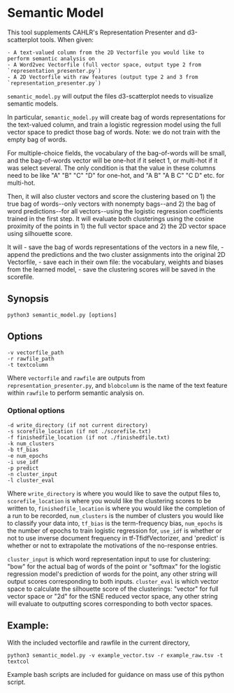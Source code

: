 # Semantic Model

This tool supplements CAHLR's Representation Presenter and d3-scatterplot tools. When given:

    - A text-valued column from the 2D Vectorfile you would like to perform semantic analysis on
    - A Word2vec Vectorfile (full vector space, output type 2 from `representation_presenter.py`)
    - A 2D Vectorfile with raw features (output type 2 and 3 from `representation_presenter.py`)


`semantic_model.py` will output the files d3-scatterplot needs to visualize semantic models.

In particular, `semantic_model.py` will create bag of words representations for the text-valued column, and train a logistic regression model using the full vector space to predict those bag of words. Note: we do not train with the empty bag of words.

For multiple-choice fields, the vocabulary of the bag-of-words will be small, and the bag-of-words vector will be one-hot if it select 1, or multi-hot if it was select several. The only condition is that the value in these columns need to be like "A" "B" "C" "D" for one-hot, and "A B" "A B C" "C D" etc. for multi-hot.

Then, it will also cluster vectors and score the clustering based on 1) the true bag of words--only vectors with nonempty bags--and 2) the bag of word predictions--for all vectors--using the logistic regression coefficients trained in the first step. It will evaluate both clusterings using the cosine proximity of the points in 1) the full vector space and 2) the 2D vector space using silhouette score.

It will
    - save the bag of words representations of the vectors in a new file,
    - append the predictions and the two cluster assignments into the original 2D Vectorfile,
    - save each in their own file: the vocabulary, weights and biases from the learned model,
    - save the clustering scores will be saved in the scorefile.

## Synopsis

    python3 semantic_model.py [options]

## Options
    -v vectorfile_path
    -r rawfile_path
    -t textcolumn
Where  `vectorfile` and `rawfile` are outputs from `representation_presenter.py`, and `blobcolumn` is the name of the text feature within `rawfile` to perform semantic analysis on.

### Optional options
    -d write_directory (if not current directory)
    -s scorefile_location (if not ./scorefile.txt)
    -f finishedfile_location (if not ./finishedfile.txt)
    -k num_clusters
    -b tf_bias
    -e num_epochs
    -i use_idf
    -p predict
    -n cluster_input
    -l cluster_eval
Where `write_directory` is where you would like to save the output files to, `scorefile_location` is where you would like the clustering scores to be written to, `finishedfile_location` is where you would like the completion of a run to be recorded, `num_clusters` is the number of clusters you would like to classify your data into, `tf_bias` is the term-frequency bias, `num_epochs` is the number of epochs to train logistic regression for, `use_idf` is whether or not to use inverse document frequency in tf-TfidfVectorizer, and 'predict' is whether or not to extrapolate the motivations of the no-response entries.


`cluster_input` is which word representation input to use for clustering: "bow" for the actual bag of words of the point or "softmax" for the logistic regression model's prediction of words for the point, any other string will output scores corresponding to both inputs. `cluster_eval` is which vector space to calculate the silhouette score of the clusterings: "vector" for full vector space or "2d" for the tSNE reduced vector space, any other string will evaluate to outputting scores corresponding to both vector spaces.

## Example:
With the included vectorfile and rawfile in the current directory,

	python3 semantic_model.py -v example_vector.tsv -r example_raw.tsv -t textcol


Example bash scripts are included for guidance on mass use of this python script.
